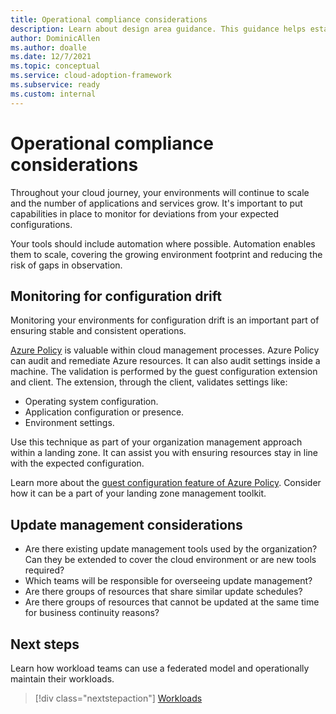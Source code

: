 ```yaml
---
title: Operational compliance considerations
description: Learn about design area guidance. This guidance helps establish operational compliance across your Azure platform services.
author: DominicAllen
ms.author: doalle
ms.date: 12/7/2021
ms.topic: conceptual
ms.service: cloud-adoption-framework
ms.subservice: ready
ms.custom: internal
---
```


# Operational compliance considerations

Throughout your cloud journey, your environments will continue to scale and the number of applications and services grow. It's important to put capabilities in place to monitor for deviations from your expected configurations.

Your tools should include automation where possible. Automation enables them to scale, covering the growing environment footprint and reducing the risk of gaps in observation.

## Monitoring for configuration drift

Monitoring your environments for configuration drift is an important part of ensuring stable and consistent operations.

[Azure Policy](/azure/governance/policy/overview) is valuable within cloud management processes. Azure Policy can audit and remediate Azure resources. It can also audit settings inside a machine. The validation is performed by the guest configuration extension and client. The extension, through the client, validates settings like:

- Operating system configuration.
- Application configuration or presence.
- Environment settings.

Use this technique as part of your organization management approach within a landing zone. It can assist you with ensuring resources stay in line with the expected configuration.

Learn more about the [guest configuration feature of Azure Policy](/azure/governance/policy/concepts/guest-configuration). Consider how it can be a part of your landing zone management toolkit.

## Update management considerations

- Are there existing update management tools used by the organization? Can they be extended to cover the cloud environment or are new tools required?
- Which teams will be responsible for overseeing update management?
- Are there groups of resources that share similar update schedules?
- Are there groups of resources that cannot be updated at the same time for business continuity reasons?

## Next steps

Learn how workload teams can use a federated model and operationally maintain their workloads.

> [!div class="nextstepaction"]
> [Workloads](management-workloads.md)